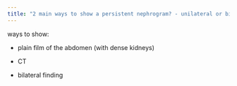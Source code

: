 ```yaml
---
title: "2 main ways to show a persistent nephrogram? - unilateral or bilateral?"
---
```

ways to show:
- plain film of the abdomen (with dense kidneys)
- CT

- bilateral finding

